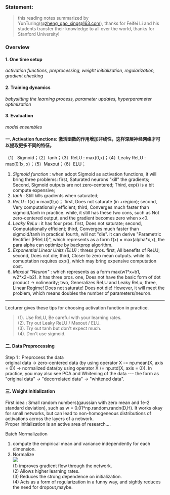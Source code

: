 
### Statement:    
> this reading notes summarized by YunTuring(@zheng_gao_xing@163.com), thanks for Feifei Li and his students transfer their knowledge to all over the world, thanks for Stanford University!
### Overview
#### 1. One time setup   
*activation functions, preprocessing, weight initialization, regularization, gradient checking*
#### 2. Training dynamics   
*babysitting the learning process, parameter updates, hyperparameter optimization*
#### 3. Evaluation   
*model ensembles*    

#### 一. Activation functions: 激活函数的作用增加非线性，这样深层神经网络才可以提取更多不同的特征。   
（1） Sigmoid；（2）tanh；（3）ReLU : max(0,x)；（4）Leaky ReLU : max(0.1x, x)；（5）Maxout；（6）ELU；    
1. *Sigmoid function* : when adopt Sigmoid as activation functions, it will bring three problems: first, Saturated neurons "kill" the gradients; Second, Sigmoid outputs are not zero-centered; Third, exp() is a bit compute expensive;       
2. *tanh* : Still kills gradients when saturated;   
3. *ReLU* : f(x) = max(0,x)； first, Does not saturate (in +region); second, Very computationally efficient; third, Converges much faster than sigmoid/tanh in practice. while, it still has these two cons, such as Not zero-centered output, and the gradient becomes zero when x<0.    
4. *Leaky ReLu* : it has four pros. first, Does not saturate; second, Computationally efficient; third, Converges much faster than sigmoid/tanh in practice! fourth, will not "die". it can derive "Parametric Rectifier (PReLU)", which represents as a form f(x) = max(alpha\*x,x), the para alpha can optimize by backprop algorithm. 
5. *Exponential Linear Units (ELU)* : thress pros. first, All benefits of ReLU; second, Does not die; third, Closer to zero mean outputs. while its comuptation requires exp(), which may bring expensive computation cost.    
6. *Maxout "Neuron"* : which represents as a form max(w1\*x+b1, w2\*x2+b2). it has three pros. one, Does not have the basic form of dot product -> nolinearity; two, Generalizes ReLU and Leaky ReLu; three, Linear Regime! Does not saturate! Does not die! However, it will meet the problem, which means doubles the number of parameters/neuron.   
- - -
Lecturer gives these tips for choosing activation function in practice.
> (1). Use ReLU, Be careful with your learning rates.    
> (2). Try out Leaky ReLU / Maxout / ELU.   
> (3). Try out tanh but don't expect much.   
> (4). Don't use sigmoid.   
#### 二. Data Preprocessing   
Step 1 : Preprocess the data   
original data -> zero-centered data (by using operator X -= np.mean(X, axis = 0)) -> normalized data(by using operator X /= np.std(X, axis = 0)). In practice, you may also see PCA and Whitening of the data --- the form as "original data" -> "decorrelated data" -> "whitened data".    
#### 三. Weight Initialization    
First idea : Small random numbers(gaussian with zero mean and 1e-2 standard deviation), such as w = 0.01\*np.random.randn(D,H). It works okay for small networks, but can lead to non-homogeneous distributions of activations across the layers of a network.    
Proper initialization is an active area of research....    
    
Batch Normalization   
1. compute the empirical mean and variance independently for each dimension.   
2. Normalize   
![](https://github.com/YunTuring/deeplearning.github.io/blob/master/CS231n-2016winter/Pictures/Batch%20Normalization.png)   
(1) improves gradient flow through the network.   
(2) Allows higher learning rates.   
(3) Reduces the strong dependence on initialization.    
(4) Acts as a form of regularization in a funny way, and sightly reduces the need for dropout,maybe.   










